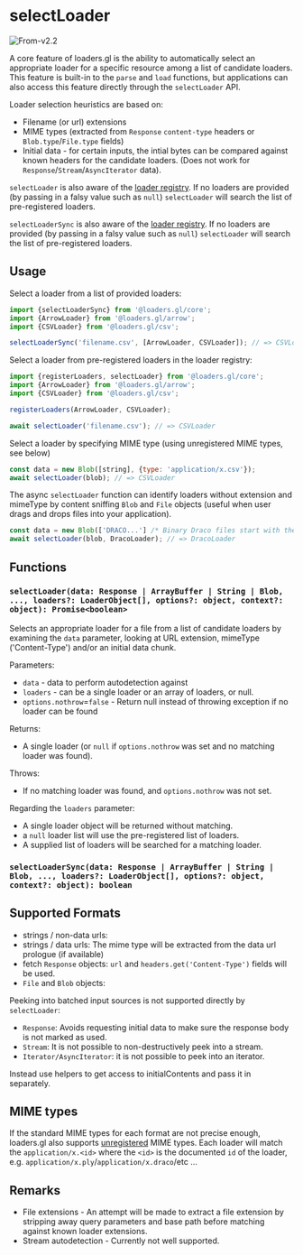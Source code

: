 # selectLoader

<p class="badges">
  <img src="https://img.shields.io/badge/From-v2.2-blue.svg?style=flat-square" alt="From-v2.2" /> 
</p>

A core feature of loaders.gl is the ability to automatically select an appropriate loader for a specific resource among a list of candidate loaders. This feature is built-in to the `parse` and `load` functions, but applications can also access this feature directly through the `selectLoader` API.

Loader selection heuristics are based on:

- Filename (or url) extensions
- MIME types (extracted from `Response` `content-type` headers or `Blob.type`/`File.type` fields)
- Initial data - for certain inputs, the intial bytes can be compared against known headers for the candidate loaders. (Does not work for `Response`/`Stream`/`AsyncIterator` data).

`selectLoader` is also aware of the [loader registry](docs/api-reference/core/register-loaders.md). If no loaders are provided (by passing in a falsy value such as `null`) `selectLoader` will search the list of pre-registered loaders.

`selectLoaderSync` is also aware of the [loader registry](docs/api-reference/core/register-loaders.md). If no loaders are provided (by passing in a falsy value such as `null`) `selectLoader` will search the list of pre-registered loaders.

## Usage

Select a loader from a list of provided loaders:

```js
import {selectLoaderSync} from '@loaders.gl/core';
import {ArrowLoader} from '@loaders.gl/arrow';
import {CSVLoader} from '@loaders.gl/csv';

selectLoaderSync('filename.csv', [ArrowLoader, CSVLoader]); // => CSVLoader
```

Select a loader from pre-registered loaders in the loader registry:

```js
import {registerLoaders, selectLoader} from '@loaders.gl/core';
import {ArrowLoader} from '@loaders.gl/arrow';
import {CSVLoader} from '@loaders.gl/csv';

registerLoaders(ArrowLoader, CSVLoader);

await selectLoader('filename.csv'); // => CSVLoader
```

Select a loader by specifying MIME type (using unregistered MIME types, see below)

```js
const data = new Blob([string], {type: 'application/x.csv'});
await selectLoader(blob); // => CSVLoader
```

The async `selectLoader` function can identify loaders without extension and mimeType by content sniffing `Blob` and `File` objects (useful when user drags and drops files into your application).

```js
const data = new Blob(['DRACO...'] /* Binary Draco files start with these characters */]);
await selectLoader(blob, DracoLoader); // => DracoLoader
```

## Functions

### `selectLoader(data: Response | ArrayBuffer | String | Blob, ..., loaders?: LoaderObject[], options?: object, context?: object): Promise<boolean>`

Selects an appropriate loader for a file from a list of candidate loaders by examining the `data` parameter, looking at URL extension, mimeType ('Content-Type') and/or an initial data chunk.

Parameters:

- `data` - data to perform autodetection against
- `loaders` - can be a single loader or an array of loaders, or null.
- `options.nothrow`=`false` - Return null instead of throwing exception if no loader can be found

Returns:

- A single loader (or `null` if `options.nothrow` was set and no matching loader was found).

Throws:

- If no matching loader was found, and `options.nothrow` was not set.

Regarding the `loaders` parameter:

- A single loader object will be returned without matching.
- a `null` loader list will use the pre-registered list of loaders.
- A supplied list of loaders will be searched for a matching loader.

### `selectLoaderSync(data: Response | ArrayBuffer | String | Blob, ..., loaders?: LoaderObject[], options?: object, context?: object): boolean`

## Supported Formats

- strings / non-data urls:
- strings / data urls: The mime type will be extracted from the data url prologue (if available)
- fetch `Response` objects: `url` and `headers.get('Content-Type')` fields will be used.
- `File` and `Blob` objects:

Peeking into batched input sources is not supported directly by `selectLoader`:

- `Response`: Avoids requesting initial data to make sure the response body is not marked as used.
- `Stream`: It is not possible to non-destructively peek into a stream.
- `Iterator/AsyncIterator`: it is not possible to peek into an iterator.

Instead use helpers to get access to initialContents and pass it in separately.

## MIME types

If the standard MIME types for each format are not precise enough, loaders.gl also supports [unregistered](https://en.wikipedia.org/wiki/Media_type#Unregistered_tree) MIME types. Each loader will match the `application/x.<id>` where the `<id>` is the documented `id` of the loader, e.g. `application/x.ply`/`application/x.draco`/etc ...

## Remarks

- File extensions - An attempt will be made to extract a file extension by stripping away query parameters and base path before matching against known loader extensions.
- Stream autodetection - Currently not well supported.
